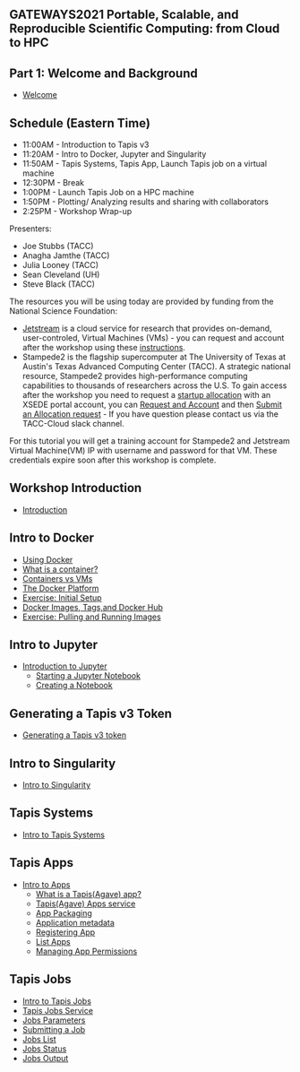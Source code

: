 ## GATEWAYS2021 Portable, Scalable, and Reproducible Scientific Computing: from Cloud to HPC

## Part 1: Welcome and Background
* [Welcome](./welcome/intro.md)

## Schedule (Eastern Time)

* 11:00AM - Introduction to Tapis v3
* 11:20AM - Intro to Docker, Jupyter and Singularity
* 11:50AM - Tapis Systems, Tapis App, Launch Tapis job on a virtual machine
* 12:30PM - Break
* 1:00PM - Launch Tapis Job on a HPC machine
* 1:50PM - Plotting/ Analyzing results and sharing with collaborators
* 2:25PM - Workshop Wrap-up

Presenters:
* Joe Stubbs (TACC)
* Anagha Jamthe (TACC)
* Julia Looney (TACC)
* Sean Cleveland (UH)
* Steve Black (TACC)

The resources you will be using today are provided by funding from the National Science Foundation:

* [Jetstream](https://jetstream-cloud.org/) is a cloud service for research that provides on-demand, user-controled, Virtual Machines (VMs) - you can request and account after the workshop using these [instructions](https://iujetstream.atlassian.net/wiki/spaces/JWT/pages/76150553/Get+a+Jetstream+Trial+Access+account).
* Stampede2 is the flagship supercomputer at The University of Texas at Austin's Texas Advanced Computing Center (TACC). A strategic national resource, Stampede2 provides high-performance computing capabilities to thousands of researchers across the U.S.  To gain access after the workshop you need to request a [startup allocation](https://portal.xsede.org/allocations/startup) with an XSEDE portal account, you can [Request and Account](https://portal.xsede.org/my-xsede?p_p_id=58&p_p_lifecycle=0&p_p_state=maximized&p_p_mode=view&_58_struts_action=%2Flogin%2Fcreate_account) and then [Submit an Allocation request](http://portal.xsede.org/submit-request) - If you have question please contact us via the TACC-Cloud slack channel.

For this tutorial you will get a training account for Stampede2 and Jetstream Virtual Machine(VM) IP with username and password for that VM.  These credentials expire soon after this workshop is complete.


## Workshop Introduction
* [Introduction](https://docs.google.com/presentation/d/1j8MHB6QqkZPsIBV-SWkTahA1W37FwFIJUGzsTlTisOc/edit?usp=sharing)

## Intro to Docker
  * [Using Docker](./block1/intro-to-docker.md)
  * [What is a container?](./block1/intro-to-docker.md#what-is-a-container)
  * [Containers vs VMs](./block1/intro-to-docker.md#containers-vs-vms)
  * [The Docker Platform](./block1/intro-to-docker.md#the-docker-platform)
  * [Exercise: Initial Setup](./block1/intro-to-docker.md#exercise-initial-setup)
  * [Docker Images, Tags,and Docker Hub](./block1/intro-to-docker.md##lecture-docker-images-and-tags-docker-hub-and-images)
  * [Exercise: Pulling and Running Images](./block1/intro-to-docker.md#pulling-and-running-images)


## Intro to Jupyter
* [Introduction to Jupyter](./block1/intro-to-jupyter.md)
  * [Starting a Jupyter Notebook](./block1/intro-to-jupyter.md#starting-up-your-jupyter-notebook-environment)
  * [Creating a Notebook](./block1/intro-to-jupyter.md#creating-a-notebook)

## Generating a Tapis v3 Token
* [Generating a Tapis v3 token](./block1/tapis-v3-token.md#generating-a-v3-token)

## Intro to Singularity
* [Intro to Singularity](./block1/intro-singularity.md)

## Tapis Systems
* [Intro to Tapis Systems](./block3/tapis-systems.md)

## Tapis Apps
* [Intro to Apps](./block4/apps.md)
  * [What is a Tapis(Agave) app?](./block4/apps.md#what-is-a-tapisagave-app)
  * [Tapis(Agave) Apps service](./block4/apps.md#tapisagave-apps-service)
  * [App Packaging](./block4/apps.md#app-packaging)
  * [Application metadata](./block4/apps.md#application-metadata)
  * [Registering App](./block4/apps.md#step-4-registering-an-app)
  * [List Apps](./block4/apps.md#list-apps)
  * [Managing App Permissions](./block4/apps.md#managing-app-permissions)

## Tapis Jobs
  * [Intro to Tapis Jobs](./block4/jobs.md)
  * [Tapis Jobs Service](./block4/jobs.md#tapisaloe-jobs-service)
  * [Jobs Parameters](./block4/jobs.md#jobs-parameters)
  * [Submitting a Job ](./block4/jobs.md#submitting-a-job)
  * [Jobs List](./block4/jobs.md#jobs-list)
  * [Jobs Status](./block4/jobs.md#jobs-status)
  * [Jobs Output](./block4/jobs.md#jobs-output)

